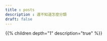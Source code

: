 ```yaml
---
title : posts
description : 還不知道怎麼分類
draft: false
---
```

{{% children depth="1" description="true" %}}